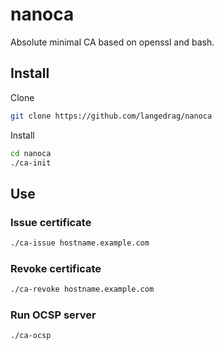# nanoca
Absolute minimal CA based on openssl and bash.

## Install

Clone
```bash
git clone https://github.com/langedrag/nanoca
```

Install
```bash
cd nanoca
./ca-init
```

## Use
### Issue certificate

```bash
./ca-issue hostname.example.com
```

### Revoke certificate
```bash
./ca-revoke hostname.example.com
```
### Run OCSP server 
```bash
./ca-ocsp
```
